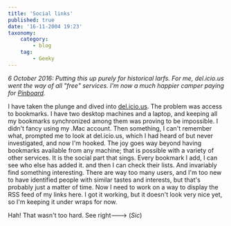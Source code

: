 ```yaml
---
title: 'Social links'
published: true
date: '16-11-2004 19:23'
taxonomy:
    category:
        - blog
    tag:
        - Geeky
---
```


_6 October 2016: Putting this up purely for historical larfs. For me, del.icio.us went the way of all "free" services. I'm now a much happier camper paying for [Pinboard](https://pinboard.in/u:JeremyCherfas)._

I have taken the plunge and dived into [del.icio.us](http://del.icio.us/). The problem was access to bookmarks. I have two desktop machines and a laptop, and keeping all my bookmarks synchronized among them was proving to be impossible. I didn't fancy using my .Mac account. Then something, I can't remember what, prompted me to look at del.icio.us, which I had heard of but never investigated, and now I'm hooked. The joy goes way beyond having bookmarks available from any machine; that is possible with a variety of other services. It is the social part that sings. Every bookmark I add, I can see who else has added it. and then I can check their lists. And invariably find something interesting. There are way too many users, and I'm too new to have identified people with similar tastes and interests, but that's probably just a matter of time. Now I need to work on a way to display the RSS feed of my links here. I got it working, but it doesn't look very nice yet, so I'm keeping it under wraps for now.

Hah! That wasn't too hard. See right---> (_Sic_)